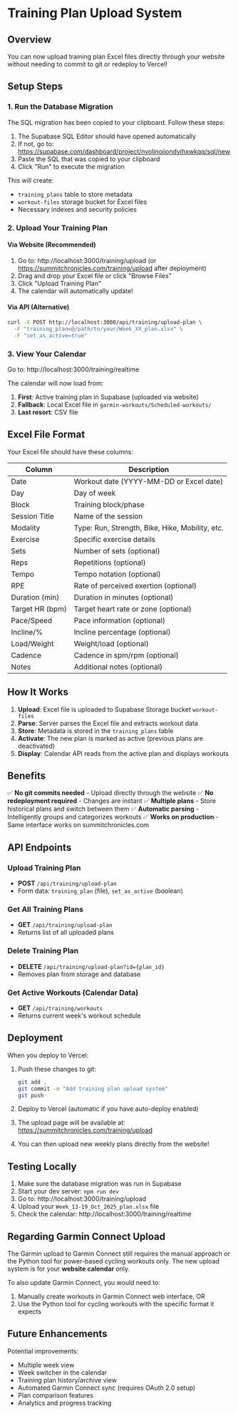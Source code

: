 # Training Plan Upload System

## Overview

You can now upload training plan Excel files directly through your website without needing to commit to git or redeploy to Vercel!

## Setup Steps

### 1. Run the Database Migration

The SQL migration has been copied to your clipboard. Follow these steps:

1. The Supabase SQL Editor should have opened automatically
2. If not, go to: https://supabase.com/dashboard/project/nvoljnojiondyjhxwkqq/sql/new
3. Paste the SQL that was copied to your clipboard
4. Click "Run" to execute the migration

This will create:
- `training_plans` table to store metadata
- `workout-files` storage bucket for Excel files
- Necessary indexes and security policies

### 2. Upload Your Training Plan

#### Via Website (Recommended)
1. Go to: http://localhost:3000/training/upload (or https://summitchronicles.com/training/upload after deployment)
2. Drag and drop your Excel file or click "Browse Files"
3. Click "Upload Training Plan"
4. The calendar will automatically update!

#### Via API (Alternative)
```bash
curl -X POST http://localhost:3000/api/training/upload-plan \
  -F "training_plan=@/path/to/your/Week_XX_plan.xlsx" \
  -F "set_as_active=true"
```

### 3. View Your Calendar

Go to: http://localhost:3000/training/realtime

The calendar will now load from:
1. **First**: Active training plan in Supabase (uploaded via website)
2. **Fallback**: Local Excel file in `garmin-workouts/Scheduled-workouts/`
3. **Last resort**: CSV file

## Excel File Format

Your Excel file should have these columns:

| Column | Description |
|--------|-------------|
| Date | Workout date (YYYY-MM-DD or Excel date) |
| Day | Day of week |
| Block | Training block/phase |
| Session Title | Name of the session |
| Modality | Type: Run, Strength, Bike, Hike, Mobility, etc. |
| Exercise | Specific exercise details |
| Sets | Number of sets (optional) |
| Reps | Repetitions (optional) |
| Tempo | Tempo notation (optional) |
| RPE | Rate of perceived exertion (optional) |
| Duration (min) | Duration in minutes (optional) |
| Target HR (bpm) | Target heart rate or zone (optional) |
| Pace/Speed | Pace information (optional) |
| Incline/% | Incline percentage (optional) |
| Load/Weight | Weight/load (optional) |
| Cadence | Cadence in spm/rpm (optional) |
| Notes | Additional notes (optional) |

## How It Works

1. **Upload**: Excel file is uploaded to Supabase Storage bucket `workout-files`
2. **Parse**: Server parses the Excel file and extracts workout data
3. **Store**: Metadata is stored in the `training_plans` table
4. **Activate**: The new plan is marked as active (previous plans are deactivated)
5. **Display**: Calendar API reads from the active plan and displays workouts

## Benefits

✅ **No git commits needed** - Upload directly through the website
✅ **No redeployment required** - Changes are instant
✅ **Multiple plans** - Store historical plans and switch between them
✅ **Automatic parsing** - Intelligently groups and categorizes workouts
✅ **Works on production** - Same interface works on summitchronicles.com

## API Endpoints

### Upload Training Plan
- **POST** `/api/training/upload-plan`
- Form data: `training_plan` (file), `set_as_active` (boolean)

### Get All Training Plans
- **GET** `/api/training/upload-plan`
- Returns list of all uploaded plans

### Delete Training Plan
- **DELETE** `/api/training/upload-plan?id={plan_id}`
- Removes plan from storage and database

### Get Active Workouts (Calendar Data)
- **GET** `/api/training/workouts`
- Returns current week's workout schedule

## Deployment

When you deploy to Vercel:

1. Push these changes to git:
   ```bash
   git add .
   git commit -m "Add training plan upload system"
   git push
   ```

2. Deploy to Vercel (automatic if you have auto-deploy enabled)

3. The upload page will be available at: https://summitchronicles.com/training/upload

4. You can then upload new weekly plans directly from the website!

## Testing Locally

1. Make sure the database migration was run in Supabase
2. Start your dev server: `npm run dev`
3. Go to: http://localhost:3000/training/upload
4. Upload your `Week_13-19_Oct_2025_plan.xlsx` file
5. Check the calendar: http://localhost:3000/training/realtime

## Regarding Garmin Connect Upload

The Garmin upload to Garmin Connect still requires the manual approach or the Python tool for power-based cycling workouts only. The new upload system is for your **website calendar** only.

To also update Garmin Connect, you would need to:
1. Manually create workouts in Garmin Connect web interface, OR
2. Use the Python tool for cycling workouts with the specific format it expects

## Future Enhancements

Potential improvements:
- Multiple week view
- Week switcher in the calendar
- Training plan history/archive view
- Automated Garmin Connect sync (requires OAuth 2.0 setup)
- Plan comparison features
- Analytics and progress tracking

